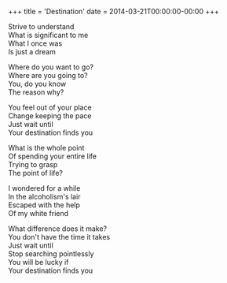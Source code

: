 +++
title = 'Destination'
date = 2014-03-21T00:00:00-00:00
+++

Strive to understand\
What is significant to me\
What I once was\
Is just a dream

Where do you want to go?\
Where are you going to?\
You, do you know\
The reason why?

You feel out of your place\
Change keeping the pace\
Just wait until\
Your destination finds you

What is the whole point\
Of spending your entire life\
Trying to grasp\
The point of life?

I wondered for a while\
In the alcoholism's lair\
Escaped with the help\
Of my white friend

What difference does it make?\
You don't have the time it takes\
Just wait until\
Stop searching pointlessly\
You will be lucky if\
Your destination finds you

